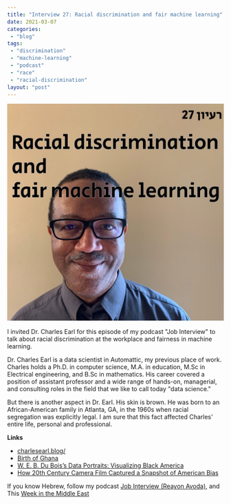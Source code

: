 ```yaml
---
title: "Interview 27: Racial discrimination and fair machine learning"
date: 2021-03-07
categories: 
 - "blog"
tags: 
 - "discrimination"
 - "machine-learning"
 - "podcast"
 - "race"
 - "racial-discrimination"
layout: "post"
---
```


![](/assets/img/2021/03/27_charles.jpeg?w=1024)

I invited Dr. Charles Earl for this episode of my podcast "Job Interview" to talk about racial discrimination at the workplace and fairness in machine learning.

Dr. Charles Earl is a data scientist in Automattic, my previous place of work. Charles holds a Ph.D. in computer science, M.A. in education, M.Sc in Electrical engineering, and B.Sc in mathematics. His career covered a position of assistant professor and a wide range of hands-on, managerial, and consulting roles in the field that we like to call today "data science."

But there is another aspect in Dr. Earl. His skin is brown. He was born to an African-American family in Atlanta, GA, in the 1960s when racial segregation was explicitly legal. I am sure that this fact affected Charles' entire life, personal and professional.

**Links**

- [charlesearl.blog/](http://charlesearl.blog/)
- [Birth of Ghana](https://www.youtube.com/watch?v=057BmLQ9MfU)
- [W. E. B. Du Bois’s Data Portraits: Visualizing Black America](https://g.co/kgs/fp8oau)
- [How 20th Century Camera Film Captured a Snapshot of American Bias](https://time.com/5871502/film-race-history/)

If you know Hebrew, follow my podcast [Job Interview (Reayon Avoda)](http://he.gorelik.net/reayon/), and This [Week in the Middle East](http://anchor.fm/hashavua)
